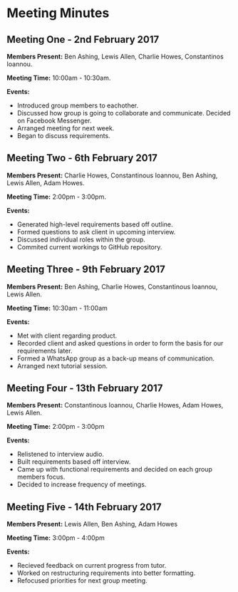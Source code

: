 # Meeting Minutes

## Meeting One - 2nd February 2017
__Members Present:__ Ben Ashing, Lewis Allen, Charlie Howes, Constantinos Ioannou.

__Meeting Time:__ 10:00am - 10:30am.

__Events:__ 

- Introduced group members to eachother.
- Discussed how group is going to collaborate and communicate. Decided on Facebook Messenger.
- Arranged meeting for next week.
- Began to discuss requirements.
 
## Meeting Two - 6th February 2017
__Members Present:__ Charlie Howes, Constantinous Ioannou, Ben Ashing, Lewis Allen, Adam Howes.

__Meeting Time:__ 2:00pm - 3:00pm.

__Events:__

- Generated high-level requirements based off outline.
- Formed questions to ask client in upcoming interview.
- Discussed individual roles within the group.
- Commited current workings to GitHub repository. 

## Meeting Three - 9th February 2017
__Members Present:__ Ben Ashing, Charlie Howes, Constantinous Ioannou, Lewis Allen.

__Meeting Time:__ 10:30am - 11:00am

__Events:__

- Met with client regarding product.
- Recorded client and asked questions in order to form the basis for our requirements later.
- Formed a WhatsApp group as a back-up means of communication.
- Arranged next tutorial session.

## Meeting Four - 13th February 2017
__Members Present:__ Constantinous Ioannou, Charlie Howes, Adam Howes, Lewis Allen.

__Meeting Time:__ 2:00pm - 3:00pm

__Events:__

- Relistened to interview audio.
- Built requirements based off interview.
- Came up with functional requirements and decided on each group members focus.
- Decided to increase frequency of meetings.

## Meeting Five - 14th February 2017
__Members Present:__ Lewis Allen, Ben Ashing, Adam Howes

__Meeting Time:__ 3:00pm - 4:00pm

__Events:__

- Recieved feedback on current progress from tutor.
- Worked on restructuring requirements into better formatting.
- Refocused priorities for next group meeting.
